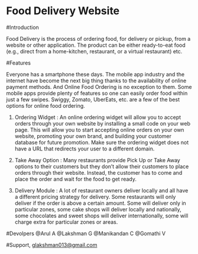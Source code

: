 # Food Delivery Website

#Introduction

Food Delivery is the process of ordering food, for delivery or pickup, from a website or other application. The product can be either ready-to-eat food (e.g., direct from a home-kitchen, restaurant, or a virtual restaurant) etc.

#Features

Everyone has a smartphone these days. The mobile app industry and the internet have become the next big thing thanks to the availability of online payment methods. And Online Food Ordering is no exception to them.  Some mobile apps provide plenty of features so one can easily order food within just a few swipes. Swiggy, Zomato, UberEats, etc. are a few of the best options for online food ordering.

1. Ordering Widget : An online ordering widget will allow you to accept orders through your own website by installing a small code on your web page. This will allow you to start accepting online orders on your own website, promoting your own brand, and building your customer database for future promotion. Make sure the ordering widget does not have a URL that redirects your user to a different domain. 

2. Take Away Option : Many restaurants provide Pick Up or Take Away options to their customers but they don’t allow their customers to place orders through their website. Instead, the customer has to come and place the order and wait for the food to get ready. 

3. Delivery Module : A lot of restaurant owners deliver locally and all have a different pricing strategy for delivery. Some restaurants will only deliver if the order is above a certain amount. Some will deliver only in particular zones, some cake shops will deliver locally and nationally, some chocolates and sweet shops will deliver internationally, some will charge extra for particular zones or areas.

#Devolpers
@Arul A
@Lakshman G
@Manikandan C
@Gomathi V

#Support,
glakshman013@gmail.com